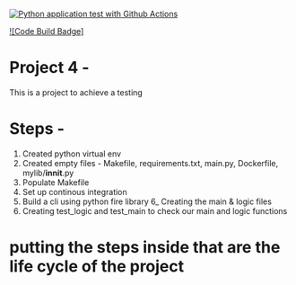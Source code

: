 
[![Python application test with Github Actions](https://github.com/aadi1405/IDS706_Project4_AJ/actions/workflows/devops.yml/badge.svg)](https://github.com/aadi1405/IDS706_Project4_AJ/actions/workflows/devops.yml)

[![Code Build Badge]](https://codebuild.us-east-1.amazonaws.com/badges?uuid=eyJlbmNyeXB0ZWREYXRhIjoiY3kvTEVoMkc1bUE0ckZpbzFzWkVnZXpCRW5LOGxSckloaVk0ZDRaSUlKZHU5U1QyNVNGM0s3b3RpT3ZISHZrdkphRmhpZktvbDAvMFQwU2RFWWlxSFNRPSIsIml2UGFyYW1ldGVyU3BlYyI6IkZYeWFPSmZpcjY4ZmJFUDQiLCJtYXRlcmlhbFNldFNlcmlhbCI6MX0%3D&branch=main)

# Project 4 -
This is a project to achieve a 
testing

# Steps -  

1) Created python virtual env
2) Created empty files - Makefile, requirements.txt, main.py, Dockerfile, mylib/__innit__.py
3) Populate Makefile 
4) Set up continous integration
5) Build a cli using python fire library
6_ Creating the main & logic files
6) Creating test_logic and test_main to check our main and logic functions

# putting the steps inside that are the life cycle of the project


